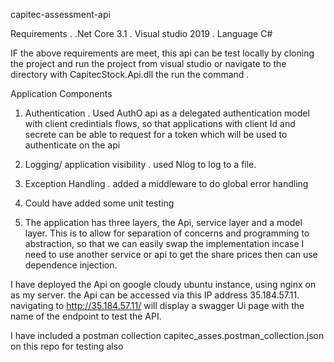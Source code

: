 capitec-assessment-api

Requirements
 . .Net Core 3.1
 . Visual studio 2019
 . Language C#
 
 IF the above requirements are meet, this api can be test locally by cloning the project and run the project from visual studio or navigate to the directory with CapitecStock.Api.dll the run the command <dotnet CapitecStock.Api.dll>.
  
 Application Components
 
 1) Authentication
    . Used AuthO api as a delegated authentication model with client credintials flows, so that applications with client Id and secrete can be able to request for a token which will be used to authenticate on the api
 2) Logging/ application visibility
    . used Nlog to log to a file.
 
 3) Exception Handling
   . added a middleware to do global error handling
 4) Could have added some unit testing
 
 5) The application has three layers, the Api, service layer and a model layer. This is to allow for separation of concerns and programming to abstraction, so that we can easily swap the implementation incase I need to use another service or api to get the share prices then can use dependence injection.

I have deployed the Api on google cloudy ubuntu instance, using nginx on  as my server. the Api can be accessed via this IP address 35.184.57.11. navigating to http://35.184.57.11/ will display a swagger Ui page with the name of the endpoint to test the API.

I have included a postman collection capitec_asses.postman_collection.json on this repo for testing also
